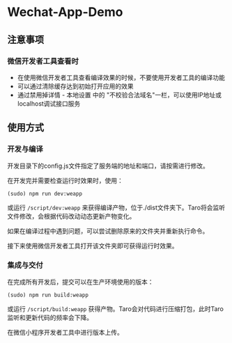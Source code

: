 # Wechat-App-Demo

## 注意事项

### 微信开发者工具查看时

- 在使用微信开发者工具查看编译效果的时候，不要使用开发者工具的编译功能
- 可以通过清除缓存达到初始打开应用的效果
- 通过禁用掉详情 - 本地设置 中的 "不校验合法域名"一栏，可以使用IP地址或localhost调试接口服务

## 使用方式

### 开发与编译

开发目录下的config.js文件指定了服务端的地址和端口，请按需进行修改。

在开发完并需要检查运行时效果时，使用：
```shell
(sudo) npm run dev:weapp
```
或运行 `/script/dev:weapp` 来获得编译产物，位于./dist文件夹下。Taro将会监听文件修改，会根据代码改动动态更新产物变化。

如果在编译过程中遇到问题，可以尝试删除原来的文件夹并重新执行命令。

接下来使用微信开发者工具打开该文件夹即可获得运行时效果。

### 集成与交付

在完成所有开发后，提交可以在生产环境使用的版本：
```shell
(sudo) npm run build:weapp
```
或运行 `/script/build:weapp` 获得产物。Taro会对代码进行压缩打包，此时Taro监听和更新代码的频率会下降。

在微信小程序开发者工具中进行版本上传。

